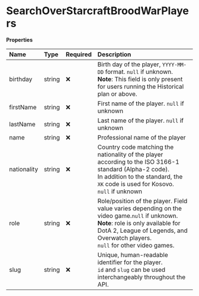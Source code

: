 # SearchOverStarcraftBroodWarPlayers

**Properties**

| Name        | Type   | Required | Description                                                                                                                                                                                                                   |
| :---------- | :----- | :------- | :---------------------------------------------------------------------------------------------------------------------------------------------------------------------------------------------------------------------------- |
| birthday    | string | ❌       | Birth day of the player, `YYYY-MM-DD` format. `null` if unknown. <br/>**Note**: This field is only present for users running the Historical plan or above.                                                                    |
| firstName   | string | ❌       | First name of the player. `null` if unknown                                                                                                                                                                                   |
| lastName    | string | ❌       | Last name of the player. `null` if unknown                                                                                                                                                                                    |
| name        | string | ❌       | Professional name of the player                                                                                                                                                                                               |
| nationality | string | ❌       | Country code matching the nationality of the player according to the ISO 3166-1 standard (Alpha-2 code). <br/>In addition to the standard, the `XK` code is used for Kosovo. <br/>`null` if unknown                           |
| role        | string | ❌       | Role/position of the player. Field value varies depending on the video game.`null` if unknown. <br/>**Note**: role is only available for DotA 2, League of Legends, and Overwatch players. <br/>`null` for other video games. |
| slug        | string | ❌       | Unique, human-readable identifier for the player. <br/>`id` and `slug` can be used interchangeably throughout the API.                                                                                                        |
